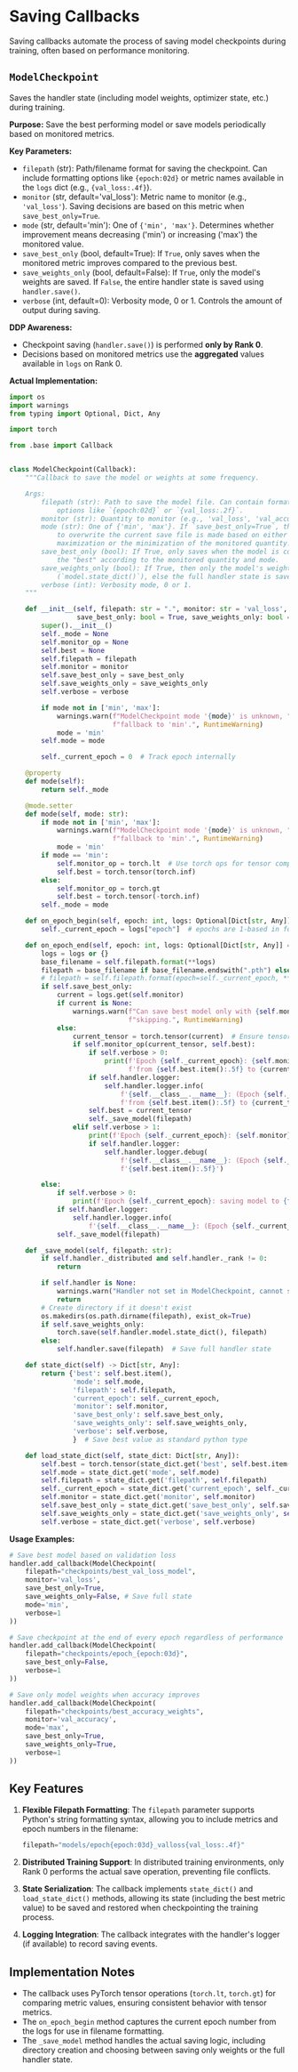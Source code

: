 # Saving Callbacks

Saving callbacks automate the process of saving model checkpoints during training, often based on performance monitoring.

## `ModelCheckpoint`

Saves the handler state (including model weights, optimizer state, etc.) during training.

**Purpose:** Save the best performing model or save models periodically based on monitored metrics.

**Key Parameters:**

*   `filepath` (str): Path/filename format for saving the checkpoint. Can include formatting options like `{epoch:02d}` or metric names available in the `logs` dict (e.g., `{val_loss:.4f}`).
*   `monitor` (str, default='val_loss'): Metric name to monitor (e.g., `'val_loss'`). Saving decisions are based on this metric when `save_best_only=True`.
*   `mode` (str, default='min'): One of `{'min', 'max'}`. Determines whether improvement means decreasing ('min') or increasing ('max') the monitored value.
*   `save_best_only` (bool, default=True): If `True`, only saves when the monitored metric improves compared to the previous best.
*   `save_weights_only` (bool, default=False): If `True`, only the model's weights are saved. If `False`, the entire handler state is saved using `handler.save()`.
*   `verbose` (int, default=0): Verbosity mode, 0 or 1. Controls the amount of output during saving.

**DDP Awareness:**
*   Checkpoint saving (`handler.save()`) is performed **only by Rank 0**.
*   Decisions based on monitored metrics use the **aggregated** values available in `logs` on Rank 0.

**Actual Implementation:**

```python
import os
import warnings
from typing import Optional, Dict, Any

import torch

from .base import Callback


class ModelCheckpoint(Callback):
    """Callback to save the model or weights at some frequency.

    Args:
        filepath (str): Path to save the model file. Can contain formatting
            options like `{epoch:02d}` or `{val_loss:.2f}`.
        monitor (str): Quantity to monitor (e.g., 'val_loss', 'val_accuracy').
        mode (str): One of {'min', 'max'}. If `save_best_only=True`, the decision
            to overwrite the current save file is made based on either the
            maximization or the minimization of the monitored quantity.
        save_best_only (bool): If True, only saves when the model is considered
            the "best" according to the monitored quantity and mode.
        save_weights_only (bool): If True, then only the model's weights are saved
            (`model.state_dict()`), else the full handler state is saved.
        verbose (int): Verbosity mode, 0 or 1.
    """

    def __init__(self, filepath: str = ".", monitor: str = 'val_loss', mode: str = 'min',
                 save_best_only: bool = True, save_weights_only: bool = False, verbose: int = 0):
        super().__init__()
        self._mode = None
        self.monitor_op = None
        self.best = None
        self.filepath = filepath
        self.monitor = monitor
        self.save_best_only = save_best_only
        self.save_weights_only = save_weights_only
        self.verbose = verbose

        if mode not in ['min', 'max']:
            warnings.warn(f"ModelCheckpoint mode '{mode}' is unknown, "
                          f"fallback to 'min'.", RuntimeWarning)
            mode = 'min'
        self.mode = mode

        self._current_epoch = 0  # Track epoch internally

    @property
    def mode(self):
        return self._mode

    @mode.setter
    def mode(self, mode: str):
        if mode not in ['min', 'max']:
            warnings.warn(f"ModelCheckpoint mode '{mode}' is unknown, "
                          f"fallback to 'min'.", RuntimeWarning)
            mode = 'min'
        if mode == 'min':
            self.monitor_op = torch.lt  # Use torch ops for tensor comparison
            self.best = torch.tensor(torch.inf)
        else:
            self.monitor_op = torch.gt
            self.best = torch.tensor(-torch.inf)
        self._mode = mode

    def on_epoch_begin(self, epoch: int, logs: Optional[Dict[str, Any]] = None):
        self._current_epoch = logs["epoch"]  # epochs are 1-based in format string

    def on_epoch_end(self, epoch: int, logs: Optional[Dict[str, Any]] = None):
        logs = logs or {}
        base_filename = self.filepath.format(**logs)
        filepath = base_filename if base_filename.endswith(".pth") else f"{base_filename}.pth"
        # filepath = self.filepath.format(epoch=self._current_epoch, **logs)
        if self.save_best_only:
            current = logs.get(self.monitor)
            if current is None:
                warnings.warn(f"Can save best model only with {self.monitor} available, "
                              f"skipping.", RuntimeWarning)
            else:
                current_tensor = torch.tensor(current)  # Ensure tensor for comparison
                if self.monitor_op(current_tensor, self.best):
                    if self.verbose > 0:
                        print(f'Epoch {self._current_epoch}: {self.monitor} improved '
                              f'from {self.best.item():.5f} to {current_tensor.item():.5f}, saving model to {filepath}')
                    if self.handler.logger:
                        self.handler.logger.info(
                            f'{self.__class__.__name__}: (Epoch {self._current_epoch}) {self.monitor} improved '
                            f'from {self.best.item():.5f} to {current_tensor.item():.5f}, saving model to {filepath}')
                    self.best = current_tensor
                    self._save_model(filepath)
                elif self.verbose > 1:
                    print(f'Epoch {self._current_epoch}: {self.monitor} did not improve from {self.best.item():.5f}')
                    if self.handler.logger:
                        self.handler.logger.debug(
                            f'{self.__class__.__name__}: (Epoch {self._current_epoch}) {self.monitor} did not improve from '
                            f'{self.best.item():.5f}')

        else:
            if self.verbose > 0:
                print(f'Epoch {self._current_epoch}: saving model to {filepath}')
            if self.handler.logger:
                self.handler.logger.info(
                    f'{self.__class__.__name__}: (Epoch {self._current_epoch}) saving model to {filepath}')
            self._save_model(filepath)

    def _save_model(self, filepath: str):
        if self.handler._distributed and self.handler._rank != 0:
            return

        if self.handler is None:
            warnings.warn("Handler not set in ModelCheckpoint, cannot save.", RuntimeWarning)
            return
        # Create directory if it doesn't exist
        os.makedirs(os.path.dirname(filepath), exist_ok=True)
        if self.save_weights_only:
            torch.save(self.handler.model.state_dict(), filepath)
        else:
            self.handler.save(filepath)  # Save full handler state

    def state_dict(self) -> Dict[str, Any]:
        return {'best': self.best.item(),
                'mode': self.mode,
                'filepath': self.filepath,
                'current_epoch': self._current_epoch,
                'monitor': self.monitor,
                'save_best_only': self.save_best_only,
                'save_weights_only': self.save_weights_only,
                'verbose': self.verbose,
                }  # Save best value as standard python type

    def load_state_dict(self, state_dict: Dict[str, Any]):
        self.best = torch.tensor(state_dict.get('best', self.best.item()))  # Load as tensor
        self.mode = state_dict.get('mode', self.mode)
        self.filepath = state_dict.get('filepath', self.filepath)
        self._current_epoch = state_dict.get('current_epoch', self._current_epoch)
        self.monitor = state_dict.get('monitor', self.monitor)
        self.save_best_only = state_dict.get('save_best_only', self.save_best_only)
        self.save_weights_only = state_dict.get('save_weights_only', self.save_weights_only)
        self.verbose = state_dict.get('verbose', self.verbose)
```

**Usage Examples:**

```python
# Save best model based on validation loss
handler.add_callback(ModelCheckpoint(
    filepath="checkpoints/best_val_loss_model", 
    monitor='val_loss', 
    save_best_only=True, 
    save_weights_only=False, # Save full state
    mode='min',
    verbose=1
))

# Save checkpoint at the end of every epoch regardless of performance
handler.add_callback(ModelCheckpoint(
    filepath="checkpoints/epoch_{epoch:03d}", 
    save_best_only=False, 
    verbose=1
))

# Save only model weights when accuracy improves
handler.add_callback(ModelCheckpoint(
    filepath="checkpoints/best_accuracy_weights", 
    monitor='val_accuracy',
    mode='max',
    save_best_only=True,
    save_weights_only=True,
    verbose=1
))
```

## Key Features

1. **Flexible Filepath Formatting**: The `filepath` parameter supports Python's string formatting syntax, allowing you to include metrics and epoch numbers in the filename:
   ```python
   filepath="models/epoch{epoch:03d}_valloss{val_loss:.4f}"
   ```

2. **Distributed Training Support**: In distributed training environments, only Rank 0 performs the actual save operation, preventing file conflicts.

3. **State Serialization**: The callback implements `state_dict()` and `load_state_dict()` methods, allowing its state (including the best metric value) to be saved and restored when checkpointing the training process.

4. **Logging Integration**: The callback integrates with the handler's logger (if available) to record saving events.

## Implementation Notes

- The callback uses PyTorch tensor operations (`torch.lt`, `torch.gt`) for comparing metric values, ensuring consistent behavior with tensor metrics.
- The `on_epoch_begin` method captures the current epoch number from the logs for use in filename formatting.
- The `_save_model` method handles the actual saving logic, including directory creation and choosing between saving only weights or the full handler state.
